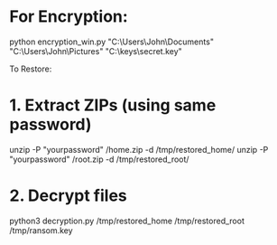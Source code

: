 # For Encryption:
python encryption_win.py "C:\Users\John\Documents" "C:\Users\John\Pictures" "C:\keys\secret.key"

To Restore:
# 1. Extract ZIPs (using same password)
unzip -P "yourpassword" /home.zip -d /tmp/restored_home/
unzip -P "yourpassword" /root.zip -d /tmp/restored_root/

# 2. Decrypt files
python3 decryption.py /tmp/restored_home /tmp/restored_root /tmp/ransom.key
